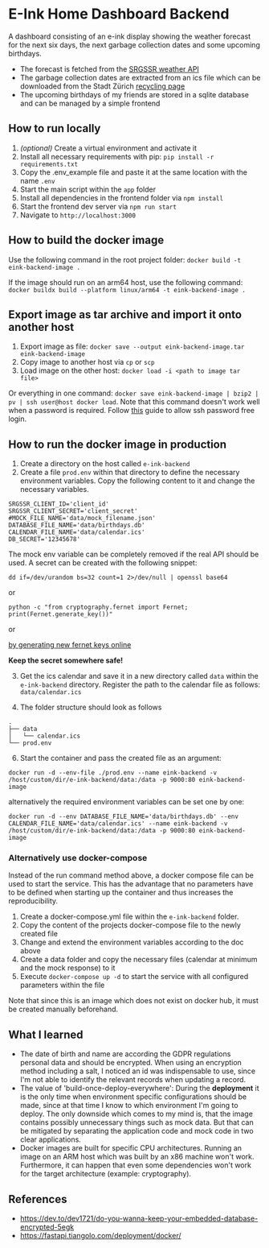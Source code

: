 # E-Ink Home Dashboard Backend

A dashboard consisting of an e-ink display showing the weather forecast for the next six days, 
the next garbage collection dates and some upcoming birthdays.

- The forecast is fetched from the [SRGSSR weather API](https://developer.srgssr.ch/apis/srf-weather)
- The garbage collection dates are extracted from an ics file which can be 
downloaded from the Stadt Zürich [recycling page](https://www.stadt-zuerich.ch/ted/de/index/entsorgung_recycling/entsorgen/persoenlicher_entsorgungskalender.html)
- The upcoming birthdays of my friends are stored in a sqlite database and can be managed by a simple frontend

## How to run locally

1. *(optional)* Create a virtual environment and activate it
2. Install all necessary requirements with pip: `pip install -r requirements.txt` 
3. Copy the .env_example file and paste it at the same location with the name `.env`
4. Start the main script within the `app` folder
5. Install all dependencies in the frontend folder via `npm install`
6. Start the frontend dev server via `npm run start`
7. Navigate to `http://localhost:3000`

## How to build the docker image

Use the following command in the root project folder: `docker build -t eink-backend-image .`

If the image should run on an arm64 host, use the following command: 
`docker buildx build --platform linux/arm64 -t eink-backend-image .`

## Export image as tar archive and import it onto another host

1. Export image as file: `docker save --output eink-backend-image.tar eink-backend-image`
2. Copy image to another host via `cp` or `scp`
3. Load image on the other host: `docker load -i <path to image tar file>`

Or everything in one command: `docker save eink-backend-image | bzip2 | pv | ssh user@host docker load`.
Note that this command doesn't work well when a password is required. Follow [this](https://linuxize.com/post/how-to-setup-passwordless-ssh-login/) guide to allow
ssh password free login.

## How to run the docker image in production

1. Create a directory on the host called `e-ink-backend`
2. Create a file `prod.env` within that directory to define the necessary environment variables. Copy the following content to it
and change the necessary variables.
```
SRGSSR_CLIENT_ID='client_id'
SRGSSR_CLIENT_SECRET='client_secret'
#MOCK_FILE_NAME='data/mock_filename.json'
DATABASE_FILE_NAME='data/birthdays.db'
CALENDAR_FILE_NAME='data/calendar.ics'
DB_SECRET='12345678'
```
The mock env variable can be completely removed if the real API should be used.
A secret can be created with the following snippet: 

`dd if=/dev/urandom bs=32 count=1 2>/dev/null | openssl base64`

or 

`python -c "from cryptography.fernet import Fernet; print(Fernet.generate_key())"`

or

[by generating new fernet keys online](https://fernetkeygen.com/)

**Keep the secret somewhere safe!**

3. Get the ics calendar and save it in a new directory called `data` within the `e-ink-backend` directory.
Register the path to the calendar file as follows: `data/calendar.ics`

4. The folder structure should look as follows
```
.
├── data
│   └── calendar.ics
└── prod.env
```
6. Start the container and pass the created file as an argument:
```
docker run -d --env-file ./prod.env --name eink-backend -v /host/custom/dir/e-ink-backend/data:/data -p 9000:80 eink-backend-image
```

alternatively the required environment variables can be set one by one:
```
docker run -d --env DATABASE_FILE_NAME='data/birthdays.db' --env CALENDAR_FILE_NAME='data/calendar.ics' --name eink-backend -v /host/custom/dir/e-ink-backend/data:/data -p 9000:80 eink-backend-image
```

### Alternatively use docker-compose

Instead of the run command method above, a docker compose file can be used to start the service.
This has the advantage that no parameters have to be defined when starting up the container and thus increases the reproducibility.

1. Create a docker-compose.yml file within the `e-ink-backend` folder.
2. Copy the content of the projects docker-compose file to the newly created file
3. Change and extend the environment variables according to the doc above
4. Create a data folder and copy the necessary files (calendar at minimum and the mock response) to it
5. Execute `docker-compose up -d` to start the service with all configured parameters within the file

Note that since this is an image which does not exist on docker hub, it must be created manually beforehand.

## What I learned

- The date of birth and name are according the GDPR regulations personal data and should be encrypted.
When using an encryption method including a salt, I noticed an id was indispensable to use, since I'm not able
to identify the relevant records when updating a record.
- The value of 'build-once-deploy-everywhere': During the **deployment** it is the only time when environment
specific configurations should be made, since at that time I know to which environment I'm going to deploy.
The only downside which comes to my mind is, that the image contains possibly unnecessary things such as mock data.
But that can be mitigated by separating the application code and mock code in two clear applications.
- Docker images are built for specific CPU architectures. Running an image on an ARM host which was built by an
x86 machine won't work. Furthermore, it can happen that even some dependencies won't work for the target architecture
(example: cryptography).

## References
- https://dev.to/dev1721/do-you-wanna-keep-your-embedded-database-encrypted-5egk
- https://fastapi.tiangolo.com/deployment/docker/
